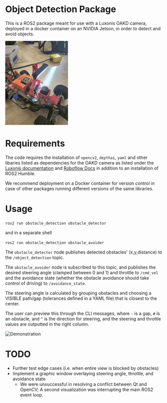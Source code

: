 # Object Detection Package

This is a ROS2 package meant for use with a Luxonis OAKD camera, deployed in a docker container on an NVIDIA Jetson, in order to detect and avoid objects.

<img src="20241024_150732.jpg" alt="Car image" width=200/>

# Requirements

The code requires the installation of `opencv2`, `depthai`, `yaml` and other libaries listed as dependencies for the OAKD camera as listed under the [Luxonis documentation](https://docs.luxonis.com/software/depthai/manual-install/) and [Roboflow Docs](https://docs.roboflow.com/deploy/sdks/luxonis-oak) in addition to an installation of ROS2 Humble.

We recommend deployment on a Docker container for version control in case of other packages running different versions of the same libraries.



# Usage

`ros2 run obstacle_detection obstacle_detector`

and in a separate shell

`ros2 run obstacle_detection obstacle_avoider`

The `obstacle_detector` node publishes detected obstacles' (x,y,distance) to the `/object_detection` topic. 

The `obstacle_avoider` node is subscribed to this topic, and publishes the desired steering angle (clamped between 0 and 1) and throttle to `/cmd_vel` and the avoidance state (whether the obstacle avoidance should take control of driving) to `/avoidance_state`.

The steering angle is calculated by grouping obstacles and choosing a VISIBLE path/gap (tolerances defined in a YAML file) that is closest to the center.

The user can preview this through the CLI messages, where `-`  is a gap, `#` is an obstacle, and `^` is the direction for steering, and the steering and throttle values are outputted in the right column.

![Demonstration](ezgif-5-016201071f.gif)

# TODO

- Further test edge cases (i.e. when entire view is blocked by obstacles)
- Implement a graphic window overlaying steering angle, throttle, and avoidance state
  - We were unsuccessful in resolving a conflict between Qt and OpenCV; A second visualization was interrupting the main ROS2 event loop.